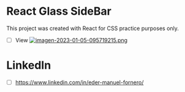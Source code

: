 # React Glass SideBar

This project was created with React for CSS practice purposes only. 

- [ ] View
[![imagen-2023-01-05-095719215.png](https://i.postimg.cc/t4FB6k52/imagen-2023-01-05-095719215.png)](https://postimg.cc/PCrbsm0w)


# LinkedIn

- [ ] https://www.linkedin.com/in/eder-manuel-fornero/
